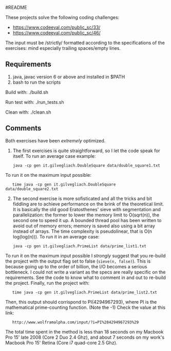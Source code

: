#README

These projects solve the following coding challenges:
 - https://www.codeeval.com/public_sc/33/
 - https://www.codeeval.com/public_sc/46/

The input must be /strictly/ formatted according to the specifications of the 
exercises: mind especially trailing spaces/empty lines.


## Requirements

1. java, javac version 6 or above and installed in $PATH
2. bash to run the scripts

Build with:
    ./build.sh
  
Run test with:
    ./run_tests.sh
 
Clean with:
    ./clean.sh
 

## Comments

Both exercises have been *extremely* optimized. 

1. The first exercises is quite straightforward, so I let the code speak for 
itself. To run an average case example:

       java -cp gen it.gilvegliach.DoubleSquare data/double_square1.txt

To run it on the maximum input possible:

       time java -cp gen it.gilvegliach.DoubleSquare data/double_square2.txt

2. The second exercise is more sofisticated and all the tricks and bit fiddling are to achieve performance on the brink of the theoretical limit. It is
basically the old good Eratosthenes' sieve with segmentation and 
parallelization: the former to lower the memory limit to O(sqrt(n)), the second one to speed it up. A bounded thread pool has been written to avoid out of memory errors; memory is saved also using a bit array instead of arrays. The time complexity is pseudolinear, that is O(n log(log(n))). To run it in an average case:

       java -cp gen it.gilvegliach.PrimeList data/prime_list1.txt
	
To run it on the maximum input possible I *strongly* suggest that you re-build
the project with the output flag set to false (`sieve(n, false)`). This is 
because going up to the order of billion, the I/O becomes a serious bottleneck.
I could not write a variant as the specs are really specific on the
requirements. See the code to know what to comment in and out to re-build the
project. Finally, run the project with:

       time java -cp gen it.gilvegliach.PrimeList data/prime_list2.txt

Then, this output should corrispond to PI(4294967293), where PI is the
mathematical prime-counting function. (Note the -1) Check the value at this
link:

       http://www.wolframalpha.com/input/?i=PI%284294967293%29

The total time spent in the method is less than 18 seconds on my Macbook Pro 15'
late 2008 (Core 2 Duo 2.4 Ghz), and about 7 seconds on my work's Macbook Pro 15'
Retina (Core i7 quad-core 2.5 Ghz).






